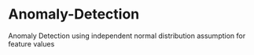 # Anomaly-Detection
Anomaly Detection using independent normal distribution assumption for feature values
